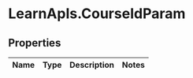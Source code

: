 # LearnApIs.CourseIdParam

## Properties
Name | Type | Description | Notes
------------ | ------------- | ------------- | -------------
